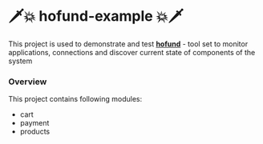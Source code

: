 # 🗡️💥 hofund-example 💥🗡️

This project is used to demonstrate and test [**hofund**](https://github.com/logchange/hofund) - tool set to monitor 
applications, connections and discover current state of components of the system

### Overview

This project contains following modules:

- cart
- payment
- products
